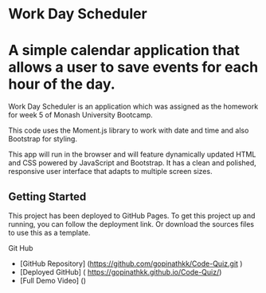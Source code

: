 # Work Day Scheduler

# A simple calendar application that allows a user to save events for each hour of the day. 

Work Day Scheduler is an application which was assigned as the homework for week 5 of Monash University Bootcamp.

This code uses the Moment.js library to work with date and time and also Bootstrap for styling.

This app will run in the browser and will feature dynamically updated HTML and CSS powered by JavaScript and Bootstrap. It has a clean and polished, responsive user interface that adapts to multiple screen sizes.

## Getting Started

This project has been deployed to GitHub Pages. To get this project up and running, you can follow the deployment link. Or download the sources files to use this as a template.

Git Hub

* [GitHub Repository] (https://github.com/gopinathkk/Code-Quiz.git )
* [Deployed GitHub] ( https://gopinathkk.github.io/Code-Quiz/)
* [Full Demo Video] ()
